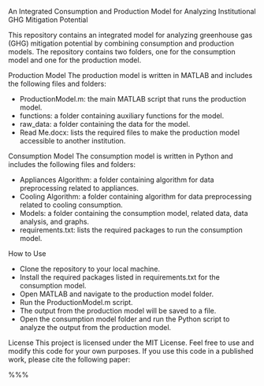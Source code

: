 An Integrated Consumption and Production Model for Analyzing Institutional GHG Mitigation Potential

This repository contains an integrated model for analyzing greenhouse gas (GHG) mitigation potential by combining consumption and production models.
The repository contains two folders, one for the consumption model and one for the production model.

Production Model
The production model is written in MATLAB and includes the following files and folders:

- ProductionModel.m: the main MATLAB script that runs the production model.
- functions: a folder containing auxiliary functions for the model.
- raw_data: a folder containing the data for the model.
- Read Me.docx: lists the required files to make the production model accessible to another institution.

Consumption Model
The consumption model is written in Python and includes the following files and folders:

- Appliances Algorithm: a folder containing algorithm for data preprocessing related to appliances.
- Cooling Algorithm: a folder containing algorithm for data preprocessing related to cooling consumption.
- Models: a folder containing the consumption model, related data, data analysis, and graphs.
- requirements.txt: lists the required packages to run the consumption model.

How to Use
- Clone the repository to your local machine.
- Install the required packages listed in requirements.txt for the consumption model.
- Open MATLAB and navigate to the production model folder.
- Run the ProductionModel.m script.
- The output from the production model will be saved to a file.
- Open the consumption model folder and run the Python script to analyze the output from the production model.

License
This project is licensed under the MIT License.
Feel free to use and modify this code for your own purposes.
If you use this code in a published work, please cite the following paper:

%%%

